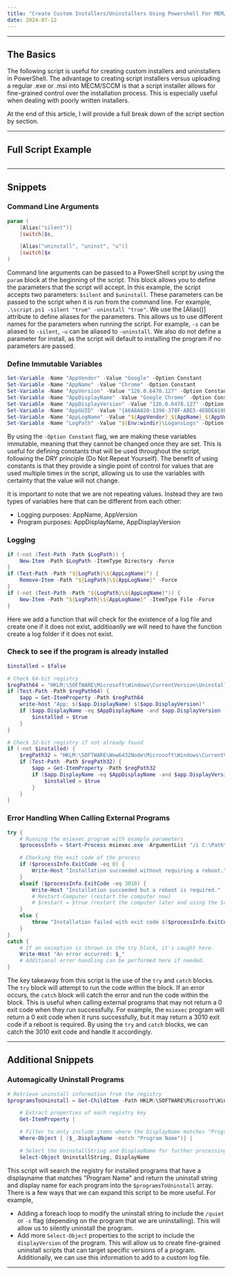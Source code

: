 ```yaml
---
title: "Create Custom Installers/Uninstallers Using Powershell For MEM/SCCM"
date: 2024-07-12
---
```


---

## The Basics

The following script is useful for creating custom installers and uninstallers in PowerShell. The advantage to creating script installers versus uploading a regular .exe or .msi into MECM/SCCM is that a script installer allows for fine-grained control over the installation process. This is especially useful when dealing with poorly written installers.

At the end of this article, I will provide a full break down of the script section by section.

---

## Full Script Example

```powershell

```

---

## Snippets

### Command Line Arguments

```powershell
param (
    [Alias("silent")]
    [switch]$s,

    [Alias("uninstall", "uninst", "u")]
    [switch]$x
)
```

Command line arguments can be passed to a PowerShell script by using the `param` block at the beginning of the script. This block allows you to define the parameters that the script will accept. In this example, the script accepts two parameters: `$silent` and `$uninstall`. These parameters can be passed to the script when it is run from the command line. For example, `.\script.ps1 -silent "true" -uninstall "true"`. We use the [Alias()] attribute to define aliases for the parameters. This allows us to use different names for the parameters when running the script. For example, `-s` can be aliased to `-silent`, `-u` can be aliased to `-uninstall`. We also do not define a parameter for install, as the script will default to installing the program if no parameters are passed.

### Define Immutable Variables

```powershell
Set-Variable -Name "AppVendor" -Value "Google" -Option Constant
Set-Variable -Name "AppName" -Value "Chrome" -Option Constant
Set-Variable -Name "AppVersion" -Value "126.0.6478.127" -Option Constant
Set-Variable -Name "AppDisplayName" -Value "Google Chrome" -Option Constant
Set-Variable -Name "AppDisplayVersion" -Value "126.0.6478.127" -Option Constant
Set-Variable -Name "AppGUID" -Value "{A6A8A820-1396-378F-ABE5-4EBDEA19FE69}" -Option Constant
Set-Variable -Name "AppLogName" -Value "${AppVendor}_${AppName}_${AppVersion}.log" -Option Constant
Set-Variable -Name "LogPath" -Value "${Env:windir}\LogansLogs" -Option Constant
```

By using the `-Option Constant` flag, we are making these variables immutable, meaning that they cannot be changed once they are set. This is useful for defining constants that will be used throughout the script, following the DRY principle (Do Not Repeat Yourself). The benefit of using constants is that they provide a single point of control for values that are used multiple times in the script, allowing us to use the variables with certainty that the value will not change.

It is important to note that we are not repeating values. Instead they are two types of variables here that can be different from each other:

- Logging purposes: AppName, AppVersion
- Program purposes: AppDisplayName, AppDisplayVersion

### Logging

```powershell
if (-not (Test-Path -Path $LogPath)) {
    New-Item -Path $LogPath -ItemType Directory -Force
}
if (Test-Path -Path "${LogPath}\${AppLogName}") {
    Remove-Item -Path "${LogPath}\${AppLogName}" -Force
}
if (-not (Test-Path -Path "${LogPath}\${AppLogName}")) {
    New-Item -Path "${LogPath}\${AppLogName}" -ItemType File -Force
}
```

Here we add a function that will check for the existence of a log file and create one if it does not exist, additioanlly we will need to have the function create a log folder if it does not exist.

### Check to see if the program is already installed

```powershell
$installed = $false

# Check 64-bit registry
$regPath64 = "HKLM:\SOFTWARE\Microsoft\Windows\CurrentVersion\Uninstall\$appGUID"
if (Test-Path -Path $regPath64) {
    $app = Get-ItemProperty -Path $regPath64
    write-host "App: $($app.DisplayName) $($app.DisplayVersion)"
    if ($app.DisplayName -eq $AppDisplayName -and $app.DisplayVersion -eq $AppDisplayVersion) {
        $installed = $true
    }
}

# Check 32-bit registry if not already found
if (-not $installed) {
    $regPath32 = "HKLM:\SOFTWARE\Wow6432Node\Microsoft\Windows\CurrentVersion\Uninstall\$appGUID"
    if (Test-Path -Path $regPath32) {
        $app = Get-ItemProperty -Path $regPath32
        if ($app.DisplayName -eq $AppDisplayName -and $app.DisplayVersion -eq $AppDisplayVersion) {
            $installed = $true
        }
    }
}
```

### Error Handling When Calling External Programs

```powershell
try {
    # Running the msiexec program with example parameters
    $processInfo = Start-Process msiexec.exe -ArgumentList "/i C:\Path\To\Your\Installer.msi /quiet /norestart" -Wait -PassThru

    # Checking the exit code of the process
    if ($processInfo.ExitCode -eq 0) {
        Write-Host "Installation succeeded without requiring a reboot."
    }
    elseif ($processInfo.ExitCode -eq 3010) {
        Write-Host "Installation succeeded but a reboot is required."
        # Restart-Computer (restart the computer now)
        # $restart = $true (restart the computer later and using the $restart variable)
    }
    else {
        throw "Installation failed with exit code $($processInfo.ExitCode)."
    }
}
catch {
    # If an exception is thrown in the try block, it's caught here.
    Write-Host "An error occurred: $_"
    # Additional error handling can be performed here if needed.
}
```

The key takeaway from this script is the use of the `try` and `catch` blocks. The `try` block will attempt to run the code within the block. If an error occurs, the `catch` block will catch the error and run the code within the block. This is useful when calling external programs that may not return a 0 exit code when they run successfully. For example, the `msiexec` program will return a 0 exit code when it runs successfully, but it may return a 3010 exit code if a reboot is required. By using the `try` and `catch` blocks, we can catch the 3010 exit code and handle it accordingly.

---

## Additional Snippets

### Automagically Uninstall Programs

```powershell
# Retrieve uninstall information from the registry
$programsToUninstall = Get-ChildItem -Path HKLM:\SOFTWARE\Microsoft\Windows\CurrentVersion\Uninstall, HKLM:\SOFTWARE\Wow6432Node\Microsoft\Windows\CurrentVersion\Uninstall |

    # Extract properties of each registry key
    Get-ItemProperty |

    # Filter to only include items where the DisplayName matches "Program Name"
    Where-Object { ($_.DisplayName -match "Program Name")} |

    # Select the UninstallString and DisplayName for further processing
    Select-Object UninstallString, DisplayName
```

This script will search the registry for installed programs that have a displayname that matches "Program Name" and return the uninstall string and display name for each program into the `$programsToUninstall` array. There is a few ways that we can expand this script to be more useful. For example,

- Adding a foreach loop to modify the uninstall string to include the `/quiet` or `-s` flag (depending on the program that we are uninstalling). This will allow us to silently uninstall the program.
- Add more `Select-Object` properties to the script to include the `displayVersion` of the program. This will allow us to create fine-grained uninstall scripts that can target specific versions of a program. Additionally, we can use this information to add to a custom log file.

---
